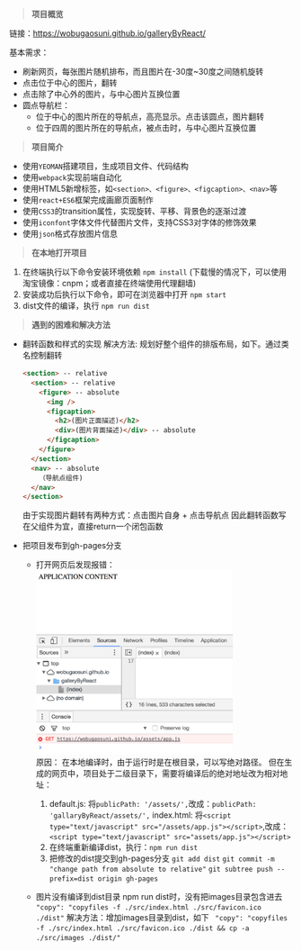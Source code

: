> **项目概览**

链接：https://wobugaosuni.github.io/galleryByReact/

基本需求：
- 刷新网页，每张图片随机排布，而且图片在-30度~30度之间随机旋转
- 点击位于中心的图片，翻转
- 点击除了中心外的图片，与中心图片互换位置
- 圆点导航栏：
  - 位于中心的图片所在的导航点，高亮显示。点击该圆点，图片翻转
  - 位于四周的图片所在的导航点，被点击时，与中心图片互换位置

> **项目简介**
- 使用`YEOMAN`搭建项目，生成项目文件、代码结构
- 使用`webpack`实现前端自动化
- 使用HTML5新增标签，如`<section>、<figure>、<figcaption>、<nav>`等
- 使用`react+ES6`框架完成画廊页面制作
- 使用`CSS3`的transition属性，实现旋转、平移、背景色的逐渐过渡
- 使用`iconfont`字体文件代替图片文件，支持CSS3对字体的修饰效果
- 使用`json`格式存放图片信息

> **在本地打开项目**
1. 在终端执行以下命令安装环境依赖
  `npm install`
  (下载慢的情况下，可以使用淘宝镜像：cnpm；或者直接在终端使用代理翻墙)
2. 安装成功后执行以下命令，即可在浏览器中打开
  `npm start`
3. dist文件的编译，执行
  `npm run dist`

> **遇到的困难和解决方法**
- 翻转函数和样式的实现
解决方法: 规划好整个组件的排版布局，如下。通过类名控制翻转
  ```html
  <section> -- relative
    <section> -- relative
      <figure> -- absolute
        <img />
        <figcaption>
          <h2>(图片正面描述)</h2>
          <div>(图片背面描述)</div> -- absolute
        </figcaption>
      </figure>
    </section>
    <nav> -- absolute
      （导航点组件)
    </nav>
  </section>
  ```
  由于实现图片翻转有两种方式：点击图片自身 + 点击导航点
  因此翻转函数写在父组件为宜，直接return一个闭包函数

- 把项目发布到gh-pages分支
  - 打开网页后发现报错： <br />
    <img src="src/images/error.jpeg" width="350" alt="error" /> <br />
    原因：
    在本地编译时，由于运行时是在根目录，可以写绝对路径。
    但在生成的网页中，项目处于二级目录下，需要将编译后的绝对地址改为相对地址：
    1. default.js:
    将`publicPath: '/assets/',`改成：`publicPath: 'gallaryByReact/assets/',`
    index.html:
    将`<script type="text/javascript" src="/assets/app.js"></script>`,改成：`<script type="text/javascript" src="assets/app.js"></script>`
    2. 在终端重新编译dist，执行：`npm run dist`
    3. 把修改的dist提交到gh-pages分支
    `git add dist`
    `git commit -m "change path from absolute to relative"`
    `git subtree push --prefix=dist origin gh-pages`

  - 图片没有编译到dist目录
    npm run dist时，没有把images目录包含进去
    ` "copy": "copyfiles -f ./src/index.html ./src/favicon.ico ./dist"`
    解决方法：增加images目录到dist，如下
    ` "copy": "copyfiles -f ./src/index.html ./src/favicon.ico ./dist && cp -a ./src/images ./dist/"`
